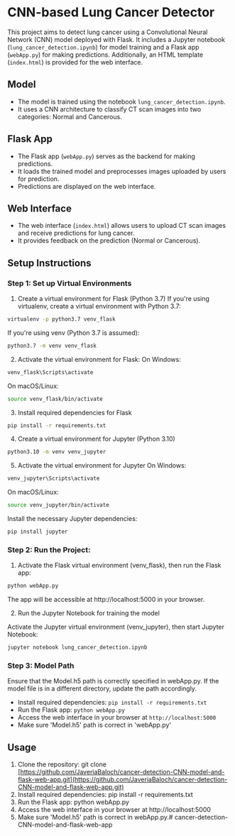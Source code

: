 
# CNN-based Lung Cancer Detector

This project aims to detect lung cancer using a Convolutional Neural Network (CNN) model deployed with Flask. It includes a Jupyter notebook (`lung_cancer_detection.ipynb`) for model training and a Flask app (`webApp.py`) for making predictions. Additionally, an HTML template (`index.html`) is provided for the web interface.

## Model
- The model is trained using the notebook `lung_cancer_detection.ipynb`.
- It uses a CNN architecture to classify CT scan images into two categories: Normal and Cancerous.

## Flask App
- The Flask app (`webApp.py`) serves as the backend for making predictions.
- It loads the trained model and preprocesses images uploaded by users for prediction.
- Predictions are displayed on the web interface.

## Web Interface
- The web interface (`index.html`) allows users to upload CT scan images and receive predictions for lung cancer.
- It provides feedback on the prediction (Normal or Cancerous).

## Setup Instructions

### Step 1: Set up Virtual Environments

1. Create a virtual environment for Flask (Python 3.7)
If you're using virtualenv, create a virtual environment with Python 3.7:
```bash 
virtualenv -p python3.7 venv_flask
```

If you're using venv (Python 3.7 is assumed):
```bash
python3.7 -m venv venv_flask
```
2. Activate the virtual environment for Flask:
On Windows:
```bash
venv_flask\Scripts\activate
```
On macOS/Linux:
```bash
source venv_flask/bin/activate
```
3. Install required dependencies for Flask
```bash
pip install -r requirements.txt
```
4. Create a virtual environment for Jupyter (Python 3.10)
```bash
python3.10 -m venv venv_jupyter
```
5. Activate the virtual environment for Jupyter
On Windows:
```bash 
venv_jupyter\Scripts\activate
```
On macOS/Linux:
```bash
source venv_jupyter/bin/activate
```

Install the necessary Jupyter dependencies:
```bash
pip install jupyter
```

###  Step 2: Run the Project:
1. Activate the Flask virtual environment (venv_flask), then run the Flask app:
```bash
python webApp.py
```
The app will be accessible at http://localhost:5000 in your browser.

2. Run the Jupyter Notebook for training the model

Activate the Jupyter virtual environment (venv_jupyter), then start Jupyter Notebook:
```bash 
jupyter notebook lung_cancer_detection.ipynb
```

### Step 3: Model Path
Ensure that the Model.h5 path is correctly specified in webApp.py. If the model file is in a different directory, update the path accordingly.
- Install required dependencies: `pip install -r requirements.txt`
- Run the Flask app: `python webApp.py`
- Access the web interface in your browser at `http://localhost:5000`
- Make sure 'Model.h5' path is correct in 'webApp.py'

## Usage
1. Clone the repository: git clone [https://github.com/JaveriaBaloch/cancer-detection-CNN-model-and-flask-web-app.git](https://github.com/JaveriaBaloch/cancer-detection-CNN-model-and-flask-web-app.git)
2. Install required dependencies: pip install -r requirements.txt
3. Run the Flask app: python webApp.py
4. Access the web interface in your browser at http://localhost:5000
5. Make sure 'Model.h5' path is correct in webApp.py.# cancer-detection-CNN-model-and-flask-web-app
